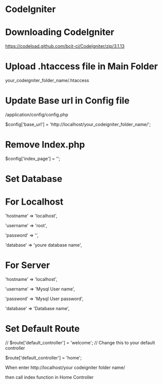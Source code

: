 # CodeIgniter

# Downloading CodeIgniter
https://codeload.github.com/bcit-ci/CodeIgniter/zip/3.1.13

# Upload .htaccess file in Main Folder

your_codeigniter_folder_name/.htaccess


# Update Base url in Config file
/application/config/config.php

$config['base_url'] = 'http://localhost/your_codeigniter_folder_name/';

# Remove Index.php
$config['index_page'] = '';

# Set Database

For Localhost
==========================
'hostname' => 'localhost',

'username' => 'root',

'password' => '',

'database' => 'youre database name',

For Server
============================
'hostname' => 'localhost',

'username' => 'Mysql User name',

'password' => 'Mysql User password',

'database' => 'Database name',

# Set Default Route 

// $route['default_controller'] = 'welcome'; // Change this to your default controller

$route['default_controller'] = 'home';

When enter http://localhost/your codeigniter folder name/ 

then call index function in Home Controller

